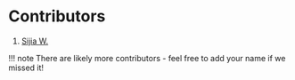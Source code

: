 # Contributors

1. [Sijia W.](@i-am-sijia)

!!! note
    There are likely more contributors - feel free to add your name if we missed it!

